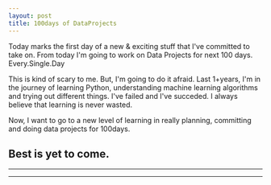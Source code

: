 ```yaml
---
layout: post
title: 100days of DataProjects
---
```


Today marks the first day of a new & exciting stuff that I've committed to take on. From today I'm going to work on Data Projects for next 100 days. Every.Single.Day

This is kind of scary to me. But, I'm going to do it afraid. Last 1+years, I'm in the journey of learning Python, understanding machine learning algorithms and trying out different things. I've failed and I've succeded. I always believe that learning is never wasted.

Now, I want to go to a new level of learning in really planning, committing and doing data projects for 100days.

## Best is yet to come. ##
----
****
